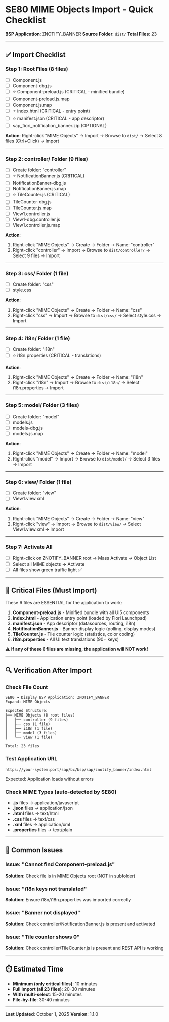 # SE80 MIME Objects Import - Quick Checklist

**BSP Application**: ZNOTIFY_BANNER
**Source Folder**: `dist/`
**Total Files**: 23

---

## ✅ Import Checklist

### Step 1: Root Files (8 files)
- [ ] Component.js
- [ ] Component-dbg.js
- [ ] ⭐ Component-preload.js (CRITICAL - minified bundle)
- [ ] Component-preload.js.map
- [ ] Component.js.map
- [ ] ⭐ index.html (CRITICAL - entry point)
- [ ] ⭐ manifest.json (CRITICAL - app descriptor)
- [ ] sap_fiori_notification_banner.zip (OPTIONAL)

**Action**: Right-click "MIME Objects" → Import → Browse to `dist/` → Select 8 files (Ctrl+Click) → Import

---

### Step 2: controller/ Folder (9 files)
- [ ] Create folder: "controller"
- [ ] ⭐ NotificationBanner.js (CRITICAL)
- [ ] NotificationBanner-dbg.js
- [ ] NotificationBanner.js.map
- [ ] ⭐ TileCounter.js (CRITICAL)
- [ ] TileCounter-dbg.js
- [ ] TileCounter.js.map
- [ ] View1.controller.js
- [ ] View1-dbg.controller.js
- [ ] View1.controller.js.map

**Action**:
1. Right-click "MIME Objects" → Create → Folder → Name: "controller"
2. Right-click "controller" → Import → Browse to `dist/controller/` → Select 9 files → Import

---

### Step 3: css/ Folder (1 file)
- [ ] Create folder: "css"
- [ ] style.css

**Action**:
1. Right-click "MIME Objects" → Create → Folder → Name: "css"
2. Right-click "css" → Import → Browse to `dist/css/` → Select style.css → Import

---

### Step 4: i18n/ Folder (1 file)
- [ ] Create folder: "i18n"
- [ ] ⭐ i18n.properties (CRITICAL - translations)

**Action**:
1. Right-click "MIME Objects" → Create → Folder → Name: "i18n"
2. Right-click "i18n" → Import → Browse to `dist/i18n/` → Select i18n.properties → Import

---

### Step 5: model/ Folder (3 files)
- [ ] Create folder: "model"
- [ ] models.js
- [ ] models-dbg.js
- [ ] models.js.map

**Action**:
1. Right-click "MIME Objects" → Create → Folder → Name: "model"
2. Right-click "model" → Import → Browse to `dist/model/` → Select 3 files → Import

---

### Step 6: view/ Folder (1 file)
- [ ] Create folder: "view"
- [ ] View1.view.xml

**Action**:
1. Right-click "MIME Objects" → Create → Folder → Name: "view"
2. Right-click "view" → Import → Browse to `dist/view/` → Select View1.view.xml → Import

---

### Step 7: Activate All
- [ ] Right-click on ZNOTIFY_BANNER root → Mass Activate → Object List
- [ ] Select all MIME objects → Activate
- [ ] All files show green traffic light ✅

---

## 🎯 Critical Files (Must Import)

These 6 files are ESSENTIAL for the application to work:

1. **Component-preload.js** - Minified bundle with all UI5 components
2. **index.html** - Application entry point (loaded by Fiori Launchpad)
3. **manifest.json** - App descriptor (datasources, routing, i18n)
4. **NotificationBanner.js** - Banner display logic (polling, display modes)
5. **TileCounter.js** - Tile counter logic (statistics, color coding)
6. **i18n.properties** - All UI text translations (90+ keys)

⚠️ **If any of these 6 files are missing, the application will NOT work!**

---

## 🔍 Verification After Import

### Check File Count
```
SE80 → Display BSP Application: ZNOTIFY_BANNER
Expand: MIME Objects

Expected Structure:
├── MIME Objects (8 root files)
│   ├── controller (9 files)
│   ├── css (1 file)
│   ├── i18n (1 file)
│   ├── model (3 files)
│   └── view (1 file)

Total: 23 files
```

### Test Application URL
```
https://your-system:port/sap/bc/bsp/sap/znotify_banner/index.html
```

Expected: Application loads without errors

### Check MIME Types (auto-detected by SE80)
- **.js** files → application/javascript
- **.json** files → application/json
- **.html** files → text/html
- **.css** files → text/css
- **.xml** files → application/xml
- **.properties** files → text/plain

---

## 🐛 Common Issues

### Issue: "Cannot find Component-preload.js"
**Solution**: Check file is in MIME Objects root (NOT in subfolder)

### Issue: "i18n keys not translated"
**Solution**: Ensure i18n/i18n.properties was imported correctly

### Issue: "Banner not displayed"
**Solution**: Check controller/NotificationBanner.js is present and activated

### Issue: "Tile counter shows 0"
**Solution**: Check controller/TileCounter.js is present and REST API is working

---

## ⏱️ Estimated Time

- **Minimum (only critical files)**: 10 minutes
- **Full import (all 23 files)**: 20-30 minutes
- **With multi-select**: 15-20 minutes
- **File-by-file**: 30-40 minutes

---

**Last Updated**: October 1, 2025
**Version**: 1.1.0
